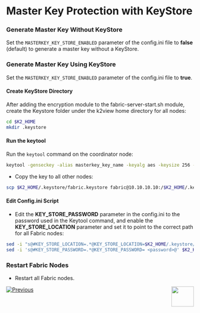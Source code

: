 # Master Key Protection with KeyStore


### Generate Master Key Without KeyStore

Set the ``MASTERKEY_KEY_STORE_ENABLED`` parameter of the config.ini file to **false** (default) to generate a master key without a KeyStore. 


### Generate Master Key Using KeyStore
Set the ``MASTERKEY_KEY_STORE_ENABLED`` parameter of the config.ini file to **true**.

#### Create KeyStore Directory 
After adding the encryption module to the fabric-server-start.sh module, create the Keystore folder under the k2view home directory for all nodes:
```bash
cd $K2_HOME
mkdir .keystore
```

#### Run the keytool
Run the ```keytool``` command on the coordinator node:

~~~bash
keytool -genseckey -alias masterkey_key_name -keyalg aes -keysize 256 -storepass <password> -keystore  $K2_HOME/.keystore/fabric.keystore -storetype PKCS12
~~~

- Copy the key to all other nodes:

~~~bash
scp $K2_HOME/.keystore/fabric.keystore fabric@10.10.10.10:/$K2_HOME/.keystore/
~~~



#### Edit Config.ini Script
- Edit the **KEY_STORE_PASSWORD** parameter in the config.ini to the password used in the Keytool command, and enable the **KEY_STORE_LOCATION** parameter and set it to point to the correct path for all Fabric nodes:

```bash
sed -i "s@#KEY_STORE_LOCATION=.*@KEY_STORE_LOCATION=$K2_HOME/.keystore/fabric.keystore@" $K2_HOME/config/config.ini
sed -i 's@#KEY_STORE_PASSWORD=.*@KEY_STORE_PASSWORD= <password>@' $K2_HOME/config/config.ini
```

### Restart Fabric Nodes
- Restart all Fabric nodes.



[![Previous](/articles/images/Previous.png)](/articles/99_fabric_infras/devops/09_fabric_replace_admin_password.md)[<img align="right" width="60" height="54" src="/articles/images/Next.png">](/articles/99_fabric_infras/devops/10a_fabric_master_key_integrated_with_kms.md)

